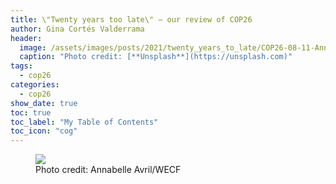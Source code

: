 ```yaml
---
title: \"Twenty years too late\" – our review of COP26
author: Gina Cortés Valderrama
header:
  image: /assets/images/posts/2021/twenty_years_to_late/COP26-08-11-Annabelle-Avril-WECF-9.jpg
  caption: "Photo credit: [**Unsplash**](https://unsplash.com)"
tags:
  - cop26
categories:
  - cop26
show_date: true
toc: true
toc_label: "My Table of Contents"
toc_icon: "cog"
---
```



<figure>
  <a
    href="/assets/images/posts/2022/gsi-issue8/photo1.jpg">
  <img src="/assets/images/posts/2022/gsi-issue8/photo1.jpg">
  </a> 
  <figcaption> Photo credit: Annabelle Avril/WECF
    
  </figcaption>
</figure>